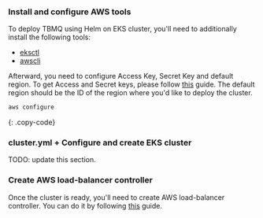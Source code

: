 ### Install and configure AWS tools

To deploy TBMQ using Helm on EKS cluster, you'll need to additionally install the following tools:

- [eksctl](https://docs.aws.amazon.com/eks/latest/userguide/eksctl.html)
- [awscli](https://docs.aws.amazon.com/cli/latest/userguide/install-cliv2.html)

Afterward, you need to configure Access Key, Secret Key and default region.
To get Access and Secret keys, please follow [this](https://docs.aws.amazon.com/general/latest/gr/aws-sec-cred-types.html) guide.
The default region should be the ID of the region where you'd like to deploy the cluster.

```bash
aws configure
```
{: .copy-code}


### cluster.yml + Configure and create EKS cluster

TODO: update this section.

### Create AWS load-balancer controller

Once the cluster is ready, you'll need to create AWS load-balancer controller.
You can do it by following [this](https://docs.aws.amazon.com/eks/latest/userguide/aws-load-balancer-controller.html) guide.